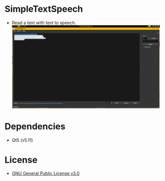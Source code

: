 # SimpleTextSpeech
- Read a text with text to speech.
![img](screenshot/pic.png)

# Dependencies
- Qt5 (v5.11)

# License
- [GNU General Public License v3.0](LICENSE)
